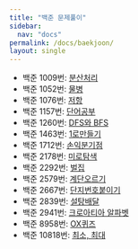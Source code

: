 ```yaml
---
title: "백준 문제풀이"
sidebar:
  nav: "docs"
permalink: /docs/baekjoon/
layout: single
---
```


- 백준 1009번: [분산처리](1009/)
- 백준 1052번: [물병](1052/)
- 백준 1076번: [저항](1076/)
- 백준 1157번: [단어공부](1157/)
- 백준 1260번: [DFS와 BFS](1260/)
- 백준 1463번: [1로만들기](1463/)
- 백준 1712번: [손익분기점](1712/)
- 백준 2178번: [미로탐색](2178/)
- 백준 2292번: [벌집](2292/)
- 백준 2579번: [계단오르기](2579/)
- 백준 2667번: [단지번호붙이기](2667/)
- 백준 2839번: [설탕배달](2839/)
- 백준 2941번: [크로아티아 알파벳](2941/)
- 백준 8958번: [OX퀴즈](8958/)
- 백준 10818번: [최소, 최대](10818/)
